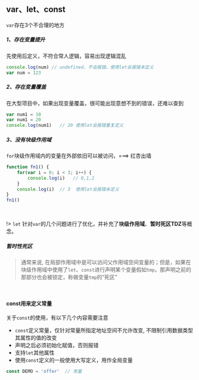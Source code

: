## var、let、const <!-- {docsify-ignore} -->

`var`存在3个不合理的地方

##### 1、存在变量提升

先使用后定义，不符合常人逻辑，容易出现逻辑混乱
```javascript
console.log(num) // undefined，不会报错。使用let会报错未定义
var num = 123
```

##### 2、存在变量覆盖
在大型项目中，如果出现变量覆盖，很可能出现意想不到的错误，还难以查到
```javascript
var num1 = 10
var num1 = 20
console.log(num1)   // 20 使用let会报错重复定义
```

##### 3、没有块级作用域
`for`块级作用域内的变量在外部依旧可以被访问，===> 红杏出墙
```javascript
function fn1() {
    for(var i = 0; i < 3; i++) {
        console.log(i)   // 0,1,2
    }
    console.log(i)  // 3  使用let会报错未定义
}
fn1()
```

&emsp;

!> `let` 针对`var`的几个问题进行了优化，并补充了**块级作用域**、**暂时死区TDZ**等概念。

##### 暂时性死区 
>通常来说, 在局部作用域中是可以访问父作用域空间变量的；但是，如果在块级作用域中使用了`let`、`const`进行声明某个变量假如`tmp`，那声明之前的那部分也会被锁定，称做变量`tmp`的“死区”

&emsp;
#### const用来定义常量

关于`const`的使用，有以下几个内容需要注意
- `const`定义常量，仅针对常量所指定地址空间不允许改变, 不限制引用数据类型其属性的值的改变
- 声明之后必须初始化赋值，否则报错
- 支持`let`其他属性
- 使用`const`定义的一般使用大写定义，用作全局变量

```javascript
const DEMO = 'offer'  // 常量
```